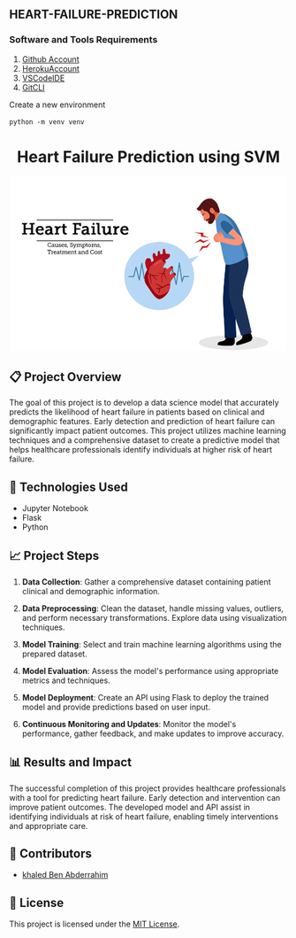 ## HEART-FAILURE-PREDICTION

### Software and Tools Requirements

1. [Github Account](https://github.com)
2. [HerokuAccount](https://heroku.com)
3. [VSCodeIDE](https://code.visualstudio.com/)
4. [GitCLI](https://git-scm.com/book/en/v2/Getting-Started-The-Command-Line)

Create a new environment

```
python -m venv venv
```

<h1 align="center">Heart Failure Prediction using SVM</h1>

<p align="center">
  <img src="heart_failure_image.png" alt="Heart Failure Prediction" width="500">
</p>

## :clipboard: Project Overview

The goal of this project is to develop a data science model that accurately predicts the likelihood of heart failure in patients based on clinical and demographic features. Early detection and prediction of heart failure can significantly impact patient outcomes. This project utilizes machine learning techniques and a comprehensive dataset to create a predictive model that helps healthcare professionals identify individuals at higher risk of heart failure.

##  :rocket: Technologies Used

- Jupyter Notebook
- Flask
- Python

##  :chart_with_upwards_trend: Project Steps

1. **Data Collection**: Gather a comprehensive dataset containing patient clinical and demographic information.

2. **Data Preprocessing**: Clean the dataset, handle missing values, outliers, and perform necessary transformations. Explore data using visualization techniques.

3. **Model Training**: Select and train machine learning algorithms using the prepared dataset.

4. **Model Evaluation**: Assess the model's performance using appropriate metrics and techniques.

5. **Model Deployment**: Create an API using Flask to deploy the trained model and provide predictions based on user input.

6. **Continuous Monitoring and Updates**: Monitor the model's performance, gather feedback, and make updates to improve accuracy.


## :bar_chart: Results and Impact

The successful completion of this project provides healthcare professionals with a tool for predicting heart failure. Early detection and intervention can improve patient outcomes. The developed model and API assist in identifying individuals at risk of heart failure, enabling timely interventions and appropriate care.

## :busts_in_silhouette: Contributors

- [khaled Ben Abderrahim](https://github.com/KhaledBenAbderrahim)

##  :scroll: License

This project is licensed under the [MIT License](LICENSE).


